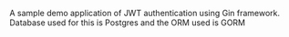A sample demo application of JWT authentication using Gin framework. Database used for this is Postgres and the ORM used is GORM

